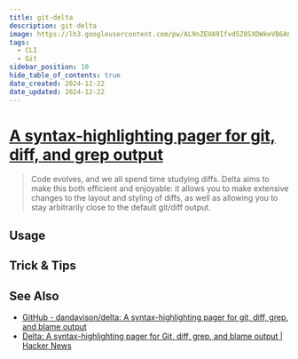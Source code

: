 ```yaml
---
title: git-delta
description: git-delta
image: https://lh3.googleusercontent.com/pw/AL9nZEUA9Ifvd5Z8SXDWkeVB6AC4MPGwnXaL6kBXNPoXwOQQ2jOcZ1Jw_0p8TKK8C3ZX0e67_FOY15eDrm7aaXSQJcKtoUzC80SAQEHsaBy6qS2AqNNs5VUFNXBKm439y_1wkvmDl-PnL8ReojnIumNlEvOXBg=w800-no?authuser=0
tags:
  - CLI
  - Git
sidebar_position: 10
hide_table_of_contents: true
date_created: 2024-12-22
date_updated: 2024-12-22
---
```


# [A syntax-highlighting pager for git, diff, and grep output](https://dandavison.github.io/delta/introduction.html#a-syntax-highlighting-pager-for-git-diff-and-grep-output)

> Code evolves, and we all spend time studying diffs. Delta aims to make this both efficient and enjoyable: it allows you to make extensive changes to the layout and styling of diffs, as well as allowing you to stay arbitrarily close to the default git/diff output.

## Usage

## Trick & Tips

## See Also

- [GitHub - dandavison/delta: A syntax-highlighting pager for git, diff, grep, and blame output](https://github.com/dandavison/delta?tab=readme-ov-file)
- [Delta: A syntax-highlighting pager for Git, diff, grep, and blame output \| Hacker News](https://news.ycombinator.com/item?id=42091365)
